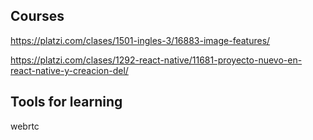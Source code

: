## Courses

https://platzi.com/clases/1501-ingles-3/16883-image-features/

https://platzi.com/clases/1292-react-native/11681-proyecto-nuevo-en-react-native-y-creacion-del/

## Tools for learning

webrtc
